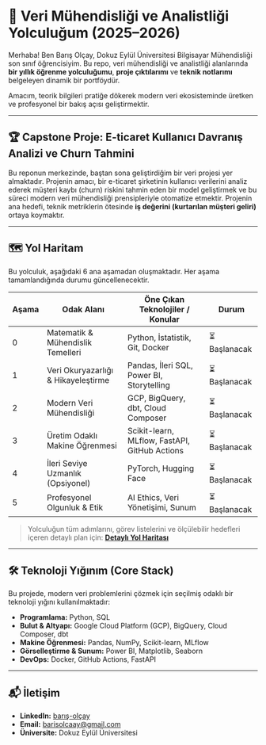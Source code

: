 # 🚀 Veri Mühendisliği ve Analistliği Yolculuğum (2025–2026)

Merhaba\! Ben Barış Olçay, Dokuz Eylül Üniversitesi Bilgisayar Mühendisliği son sınıf öğrencisiyim.
Bu repo, veri mühendisliği ve analistliği alanlarında **bir yıllık öğrenme yolculuğumu**, **proje çıktılarımı** ve **teknik notlarımı** belgeleyen dinamik bir portföydür.

Amacım, teorik bilgileri pratiğe dökerek modern veri ekosisteminde üretken ve profesyonel bir bakış açısı geliştirmektir.

-----

## 🏆 Capstone Proje: E-ticaret Kullanıcı Davranış Analizi ve Churn Tahmini

Bu reponun merkezinde, baştan sona geliştirdiğim bir veri projesi yer almaktadır. Projenin amacı, bir e-ticaret şirketinin kullanıcı verilerini analiz ederek müşteri kaybı (churn) riskini tahmin eden bir model geliştirmek ve bu süreci modern veri mühendisliği prensipleriyle otomatize etmektir. Projenin ana hedefi, teknik metriklerin ötesinde **iş değerini (kurtarılan müşteri geliri)** ortaya koymaktır.

-----

## 🗺️ Yol Haritam

Bu yolculuk, aşağıdaki 6 ana aşamadan oluşmaktadır. Her aşama tamamlandığında durumu güncellenecektir.

| Aşama | Odak Alanı                        | Öne Çıkan Teknolojiler / Konular          | Durum         |
|-------|-----------------------------------|-------------------------------------------|---------------|
| 0     | Matematik & Mühendislik Temelleri | Python, İstatistik, Git, Docker           | ⏳ Başlanacak |
| 1     | Veri Okuryazarlığı & Hikayeleştirme | Pandas, İleri SQL, Power BI, Storytelling | ⏳ Başlanacak |
| 2     | Modern Veri Mühendisliği          | GCP, BigQuery, dbt, Cloud Composer        | ⏳ Başlanacak |
| 3     | Üretim Odaklı Makine Öğrenmesi    | Scikit-learn, MLflow, FastAPI, GitHub Actions | ⏳ Başlanacak |
| 4     | İleri Seviye Uzmanlık (Opsiyonel) | PyTorch, Hugging Face                     | ⏳ Başlanacak |
| 5     | Profesyonel Olgunluk & Etik        | AI Ethics, Veri Yönetişimi, Sunum         | ⏳ Başlanacak |

> Yolculuğun tüm adımlarını, görev listelerini ve ölçülebilir hedefleri içeren detaylı plan için: **[Detaylı Yol Haritası](roadmap.md)**

-----

## 🛠️ Teknoloji Yığınım (Core Stack)

Bu projede, modern veri problemlerini çözmek için seçilmiş odaklı bir teknoloji yığını kullanılmaktadır:

  - **Programlama:** Python, SQL
  - **Bulut & Altyapı:** Google Cloud Platform (GCP), BigQuery, Cloud Composer, dbt
  - **Makine Öğrenmesi:** Pandas, NumPy, Scikit-learn, MLflow
  - **Görselleştirme & Sunum:** Power BI, Matplotlib, Seaborn
  - **DevOps:** Docker, GitHub Actions, FastAPI

-----

## 📬 İletişim

  - **LinkedIn:** [barış-olçay](https://www.linkedin.com/in/bar%C4%B1%C5%9F-ol%C3%A7ay)
  - **Email:** [barisolcaay@gmail.com](mailto:barisolcaay@gmail.com)
  - **Üniversite:** Dokuz Eylül Üniversitesi
